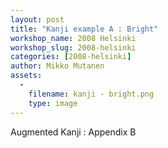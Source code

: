 ```yaml
---
layout: post
title: "Kanji example A : Bright"
workshop_name: 2008 Helsinki 
workshop_slug: 2008-helsinki
categories: [2008-helsinki]
author: Mikko Mutanen
assets:
  -
    filename: kanji - bright.png
    type: image
---
```

Augmented Kanji : Appendix B
